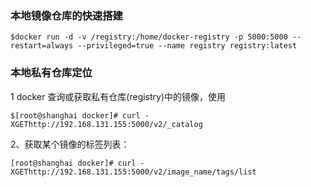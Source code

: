 ### 本地镜像仓库的快速搭建

    $docker run -d -v /registry:/home/docker-registry -p 5000:5000 --restart=always --privileged=true --name registry registry:latest

### 本地私有仓库定位

1 docker 查询或获取私有仓库(registry)中的镜像，使用

    $[root@shanghai docker]# curl -XGEThttp://192.168.131.155:5000/v2/_catalog

2、获取某个镜像的标签列表：

    [root@shanghai docker]# curl -XGEThttp://192.168.131.155:5000/v2/image_name/tags/list